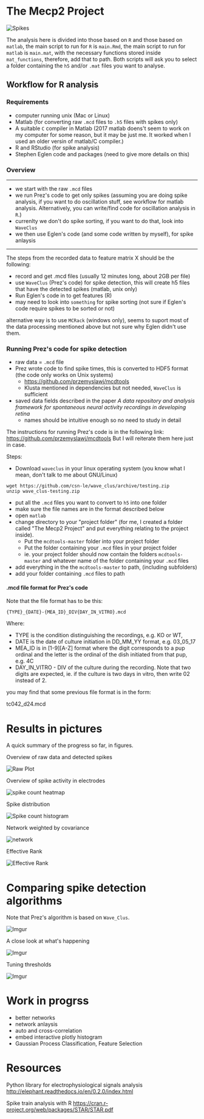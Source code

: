 # The Mecp2 Project 

![Spikes](https://i.imgur.com/MKBPf8d.gif)

The analysis here is divided into those based on `R` and those based on `matlab`, the main script to run for `R` is `main.Rmd`, the main script to run for `matlab` is `main.mat`, with the necessary functions stored inside `mat_functions`, therefore, add that to path. Both scripts will ask you to select a folder containing the `h5` and/or `.mat` files you want to analyse.
  
## Workflow for R analysis 

### Requirements

- computer running unix (Mac or Linux)
- Matlab (for converting raw `.mcd` files to `.h5` files with spikes only)
- A suitable `C` compiler in Matlab (2017 matlab doens't seem to work on my computer for some reason, but it may be just me. It worked when I used an older versin of matlab/C compiler.)
- R and RStudio (for spike analysis)
- Stephen Eglen code and packages (need to give more details on this)

### Overview

*****

- we start with the raw `.mcd` files 
- we run Prez's code to get only spikes (assuming you are doing spike analysis, if you want to do oscillation stuff, see workflow for matlab analysis. Alternatively, you can write/find code for oscillation analysis in `R`.)
- currenlty we don't do spike sorting, if you want to do that, look into `WaveClus`
- we then use Eglen's code (and some code written by myself), for spike anlaysis

*****


The steps from the recorded data to feature matrix X should be the following: 

- record and get .mcd files (usually 12 minutes long, about 2GB per file)
- use `WaveClus` (Prez's code) for spike detection, this will create h5 files that have the detected spikes (matlab, unix only)
- Run Eglen's code in to get features (R)
- may need to look into `something` for spike sorting (not sure if Eglen's code require spikes to be sorted or not)



alternative way is to use `MCRack` (windows only), seems to suport most of the data processing mentioned above but not sure why Eglen didn't use them. 

### Running Prez's code for spike detection 


- raw data = `.mcd` file 
- Prez wrote code to find spike times, this is converted to HDF5 format (the code only works on Unix systems)
    + https://github.com/przemyslawj/mcdtools
    + Klusta mentioned in dependencies but not needed, `WaveClus` is sufficient
- saved data fields described in the paper *A data repository and analysis framework for spontaneous neural activity recordings in developing retina*
    + names should be intuitive enough so no need to study in detail

The instructions for running Prez's code is in the following link: 
https://github.com/przemyslawj/mcdtools 
But I will reiterate them here just in case. 

Steps: 

- Download `waveclus` in your linux operating system (you know what I mean, don't talk to me about GNU/Linux)

```
wget https://github.com/csn-le/wave_clus/archive/testing.zip
unzip wave_clus-testing.zip
```

- put all the `.mcd` files you want to convert to `h5` into one folder 
- make sure the file names are in the format described below 
- open `matlab`
- change directory to your "project folder" (for me, I created a folder called "The Mecp2 Project" and put everything relating to the project inside). 
    + Put the `mcdtools-master` folder into your project folder 
    + Put the folder containing your `.mcd` files in your project folder 
    + ie. your project folder should now contain the folders `mcdtools-master` and whatever name of the folder containing your `.mcd` files 
- add everything in the the `mcdtools-master` to path, (including subfolders)
- add your folder containing `.mcd` files to path 


#### .mcd file format for Prez's code

Note that the file format has to be this: 

```
{TYPE}_{DATE}-{MEA_ID}_DIV{DAY_IN_VITRO}.mcd
```

Where:

- TYPE is the condition distinguishing the recordings, e.g. KO or WT,
- DATE is the date of culture initiation in DD_MM_YY format, e.g. 03_05_17
- MEA_ID is in [1-9][A-Z] format where the digit corresponds to a pup ordinal and the letter is the ordinal of the dish initiated from that pup, e.g. 4C
- DAY_IN_VITRO - DIV of the culture during the recording. Note that two digits are expected, ie. if the culture is two days in vitro, then write 02 instead of 2. 


you may find that some previous file format is in the form: 

tc042_d24.mcd



# Results in pictures 

A quick summary of the progress so far, in figures. 

Overview of raw data and detected spikes

![Raw Plot](https://i.imgur.com/jjwS3sH.png)


Overview of spike activity in electrodes 

![spike count heatmap](https://i.imgur.com/qZ2Y0t5.png)

Spike distribution 

![Spike count histogram](https://i.imgur.com/o4ZoQqC.png)


Network weighted by covariance 

![network](https://i.imgur.com/dvJvZvZ.png)



Effective Rank 

![Effective Rank](https://i.imgur.com/vmvzYF2.png)


# Comparing spike detection algorithms 


Note that Prez's algorithm is based on `Wave_Clus`.  

![Imgur](https://i.imgur.com/w13eNTl.png)

A close look at what's happening 

![Imgur](https://i.imgur.com/NyVnTGa.png)

Tuning thresholds 

![Imgur](https://i.imgur.com/GgsBTHN.png)

# Work in progrss 

- better networks
- network anlaysis 
- auto and cross-correlation 
- embed interactive plotly histogram 
- Gaussian Process Classification, Feature Selection



# Resources 

Python library for electrophysiological signals analysis 
http://elephant.readthedocs.io/en/0.2.0/index.html

Spike train analysis with R 
https://cran.r-project.org/web/packages/STAR/STAR.pdf



